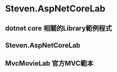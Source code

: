 # Steven.AspNetCoreLab
dotnet core 相關的Library範例程式
---
Steven.AspNetCoreLab 
---
MvcMovieLab 官方MVC範本
---